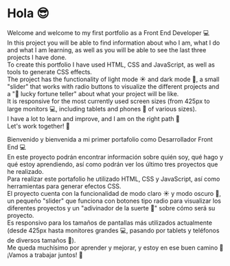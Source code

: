 # Hola :sunglasses:

Welcome and welcome to my first portfolio as a Front End Developer :computer:\
In this project you will be able to find information about who I am, what I do and what I am learning, as well as you will be able to see the last three projects I have done.\
To create this portfolio I have used HTML, CSS and JavaScript, as well as tools to generate CSS effects.\
The project has the functionality of light mode :sunny: and dark mode :first_quarter_moon_with_face:, a small "slider" that works with radio buttons to visualize the different projects and a ":crystal_ball: lucky fortune teller" about what your project will be like.\
It is responsive for the most currently used screen sizes (from 425px to large monitors :computer:, including tablets and phones :iphone: of various sizes).\
I have a lot to learn and improve, and I am on the right path :dart:\
Let's work together! :tada:

Bienvenido y bienvenida a  mi primer portafolio como Desarrollador Front End :computer:\
En este proyecto podrán encontrar información sobre quién soy, qué hago y qué estoy aprendiendo, así como podrán ver los último tres proyectos que he realizado.\
Para realizar este portafolio he utilizado HTML, CSS y JavaScript, así como herramientas para generar efectos CSS.\
El proyecto cuenta con la funcionalidad de modo claro :sunny: y modo oscuro :first_quarter_moon_with_face:, un pequeño "slider" que funciona con botones tipo radio para visualizar los diferentes proyectos y un "adivinador de la suerte :crystal_ball:" sobre cómo será su proyecto.\
Es responsivo para los tamaños de pantallas más utilizados actualmente (desde 425px hasta monitores grandes :computer:, pasando por tablets y teléfonos de diversos tamaños :iphone:).\
Me queda muchísimo por aprender y mejorar, y estoy en ese buen camino :dart:\
¡Vamos a trabajar juntos! :tada:
